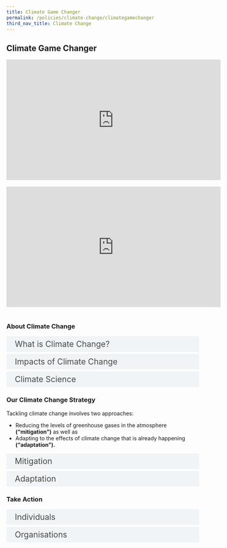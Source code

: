 ```yaml
---  
title: Climate Game Changer
permalink: /policies/climate-change/climategamechanger
third_nav_title: Climate Change
---  
```


<style>

input {
	display: none;
}
label {
	display: block;
	padding: 8px 22px;
	margin: 0 0 5px 0;
	cursor: pointor;
	background: #F0F4F6;
	border-radius: 3px;
	color: #484848;
	transition: ease .5s;
	font-size: 1.5em;
}

label:hover {
	background: #4a96b0;
	color: #FFF;
}

.accordion-content {
	/* background: #E2E5F6; */
	padding: 10px 0px 30px 30px;
	/* border: 1px solid #484848; */
	margin: 0 0 1px 0;
	border-radius: 3px;
}

input + label + .accordion-content {
	display: none;
}

input:checked + label + .accordion-content {
	display: none;
}

input:checked + label + .accordion-content {
	display: block;
}

</style>
<!-- End of accordion -->

<h2>Climate Game Changer</h2>


<div class="bp-youtube">  

<iframe title="Let's Game Change Climate Change" width="560" height="315" src="https://www.youtube.com/embed/k_rq9hxDD7I" frameborder="0" allow="accelerometer; autoplay; clipboard-write; encrypted-media; gyroscope; picture-in-picture" allowfullscreen></iframe>  

</div>  
<br>

<div class="bp-youtube">  

<iframe title="Singapore's Climate Action Efforts" width="560" height="315" src="https://www.youtube.com/embed/9phY-yDreOU" frameborder="0" allow="accelerometer; autoplay; clipboard-write; encrypted-media; gyroscope; picture-in-picture" allowfullscreen></iframe>  

</div>  
<br>

<div class="container">

<h3>About Climate Change</h3>
<div>
	<input type="checkbox" id="title1"  /><label for="title1">What is Climate Change?</label>
	<div class="accordion-content">
		<p>The terms “weather” and “climate” are often used interchangeably but they refer to events with broadly different timescales.</p>
		<p><strong>What’s the difference between weather and climate?</strong></p>
		<p>Climate is a statistical and aggregate study of past weather conditions over a number of years — from decades to centuries. Weather, on the other hand, comprises the day-to-day changes in temperature, humidity, rainfall and wind that we experience.</p>
		<p>Climate is often expressed in terms of months and seasons while weather is measured by days and weeks. While it is possible to provide weather forecasts, it is only possible to provide general projections for climate due to the wide time scales and uncertainties involved.</p>
		<p><strong>Then is global warming and climate change the same?</strong></p>
		<p>Not exactly!</p>
		<p>The greenhouse effect occurs naturally when heat from the Earth’s surface is absorbed by greenhouse gases (GHGs) such as carbon dioxide (CO<sub>2</sub>), methane (CH<sub>4</sub>), nitrous oxide (N<sub>2</sub>O), sulphur hexafluoride (SF<sub>6</sub>), hydrofluorocarbons (HFCs) and perfluorocarbons (PFCs).</p>
		<p>Greenhouse gases are naturally present in the air. They allow the Earth’s atmosphere to be warm enough to support life. However, human activities such as burning of fossil fuels for energy and industrial production, and the clearing of forests to raise livestock, increases the amount of GHGs in the atmosphere. These additional GHGs trap even more heat in the atmosphere, making the Earth warmer. Global warming leads to long-term climate change.</p>
		<p><strong>So what is climate change?</strong></p>
		<p>Climate change refers to significant variations in global weather patterns that persist over an extended period of time.</p>
		<p>Over the past 100 years, global temperatures have been increasing faster than ever before. As the Earth gets warmer, rain patterns are changing, sea levels are rising, and year after year, snow and ice are melting sooner each spring. The impact of climate change on the environment is becoming increasingly apparent as climate conditions continue to change and intensify.</p>
		<p>The consensus among the scientific community is that climate change is the result of a complex combination of natural and man-made activity. The findings of the United Nations’ Intergovernmental Panel on Climate Change (IPCC), an internationally accepted authority on climate change that provides comprehensive scientific assessments on climate change, indicate that human activities are indeed speeding up climate change.</p>
	</div>
	<input type="checkbox" id="title2"  /><label for="title2">Impacts of Climate Change</label>
	<div class="accordion-content">
		<p>Like many countries around the world, Singapore is experiencing the effects of climate change.</p>
		<p>In recent years, Singapore has seen bouts of high temperatures, intense thunderstorms leading to flash floods, dry spells, and the threat of rising sea levels along low-lying stretches of our coastlines, like the East Coast. These events can cause significant damage to homes, businesses and livelihoods.</p>
		<p>As a <strong>low-lying tropical island state,</strong> we are extremely vulnerable to the effects of climate change.</p>
		<p>Here are some examples of how Singapore is experiencing the effects of climate change.</p>
		<h4>Warmer Weather</h4>
		<p>2019 was our hottest year on record, alongside 2016. The annual mean temperature in 2019 was 28.4°C — 0.9°C higher than the 1981-2010 long-term average, and equalled the previous warmest year record of 28.4°C set in 2016.</p>
		<p>Towards the end of this century, daily mean temperatures are projected to increase by 0.6°C to 5.0°C, compared with the baseline period of 1995 to 2014.</p>
		<h4>Dry Spell</h4>
		<p>In 2014, Singapore experienced a record 27-day dry spell. Our desalination and NEWater plants had to operate near full capacity to meet our water needs.</p>					   
		<h4>Heavy Rainfall</h4>
		<p>Heavy rainfall contributing to flash flood events have become more common.</p>
		<p>The contrast between the wet months (Nov to Jan) and dry months (Feb and Jun to Sep) will likely become more pronounced in the future. Increasing trends in both intensity and frequency of heavy rainfall events and dry spells are expected as the world gets warmer.</p>
		<h4>How else can climate change affect Singapore?</h4>
		<p><strong>Coastal and Inland Floods</strong></p>
		<p>Climate change could cause mean sea-level rise of up to 1.15 metre by 2100 in Singapore. If there is a confluence of extreme high tides and storm surges, sea levels could rise transiently by up to 4 to 5 metres above mean sea level If there is a confluence of extreme high tides and storm surges, some projections suggest that sea levels could rise transiently by up to 4 to 5 metres above mean sea level. This is high enough to potentially flood one-third of Singapore.</p>
		<p><strong>Our Water Supply</strong></p>
		<p>An increase in the intensity of weather variability could present significant challenges to the management of our water resources. Episodes of intense rainfall could overwhelm our drainage system and lead to flash floods.</p>
		<p><strong>Our Food Supply</strong></p>
		<p>The effects of climate change, such as intense storms, flooding and prolonged droughts, are one of the trends threatening global food security. In Singapore, we are particularly vulnerable to fluctuations in global food supply and prices, as we import more than 90% of our food.</p>
		<p><strong>Our Temperatures</strong></p>
		<p>Temperatures are set to rise over time due to climate change, and rising temperatures will be compounded by the Urban Heat Island (UHI) effect, as our densely built-up environment absorbs and retains heat, and activities such as transportation and industrial works generate heat. With rising temperatures, people will feel hotter and are likely to experience greater levels of heat stress.</p>
		<p><strong>Our Food Supply</strong></p>
		<p>The effects of climate change, such as intense storms, flooding and prolonged droughts, are one of the trends threatening global food security. In Singapore, we are particularly vulnerable to fluctuations in global food supply and prices, as we import more than 90% of our food.</p>
		<p><strong>Our Public Health</strong></p>
		<p>Higher temperatures may affect human health and healthcare services. Vector populations could increase due to higher temperatures and more intense rainfall during rainy months, increasing the incidence of vector-borne diseases such as dengue and other zoonotic diseases transmitted between animals and humans.</p>
		<p><strong>Our Biodiversity and Greenery</strong></p>
		<p>Climate change is associated with shifts in rainfall patterns and temperature changes, which may lead to alterations at the ecosystem and species levels across various habitats of Singapore, including terrestrial, coastal and marine. Increase in frequency of extreme weather events, such as storms with heavy rainfall and strong wind, may lead to increased risk of treefalls.</p>
		<p><strong>Our Essential Services</strong></p>
		<p>Intense rainfall, sea level rise, and temperature changes could affect the operation of our telecommunications, power, and transport infrastructure.</p>
		<p><strong>Our Buildings and Infrastructure</strong></p>
		<p>Safety and reliability of infrastructure could be impacted by strong winds and higher temperatures. Increased rainfall could lead to soil erosion slope instability.</p>
	</div>
	<input type="checkbox" id="title3"  /><label for="title3">Climate Science</label>
	<div class="accordion-content">
		<p>Robust, credible and objective scientific assessments form the cornerstone of our climate change strategy.</p>
		<p>Even as we harness science and technology, Singapore is taking a measured approach against climate change as well as developing meaningful solutions to tackle climate change problems.</p>
		<p>For some years, we have already started research and made early investments in climate science.</p>
		<p>Research findings have allowed us to make specific policy formulations and will give policy makers guidance on the need to protect critical infrastructure against the impact of climate change.</p>
		<h4>Evidence-based climate policies</h4>
		<p>In 2013, we had established the Centre for Climate Research Singapore (CCRS) under the Meteorological Service Singapore (MSS). CCRS is one of the few dedicated centres in the region that focuses on research in tropical weather and climate.</p>
		<p>Climate science, where it is developed specifically for the tropics, is a new and complex area of research. CCRS develops research expertise in the weather and climate of Singapore and the wider Southeast Asia region. It also undertakes projections of Singapore’s future climate for long-term planning, as well as research into the characteristics and causes of extreme weather.</p>
		<p>It has since grown to be one of our region’s most advanced tropical climate research centres.</p>
		<p>Most recently in 2024, CCRS has released the results of Singapore’s Third National Climate Change Study (V3), which provides the world’s highest resolution climate projections for Singapore and Southeast Asia. These updated projections will be used to guide climate adaptation plans so that Singapore remains resilient.</p>
		<p>CCRS also administers research programmes through the Climate Science Research Programme Office to carry out climate impact science research, which will inform the government’s climate adaptation strategies. There are two research programmes, which fund projects from our universities and research institutes.</p>
		<p>•	First, the National Sea Level Programme aims to coordinate relevant climate research in Singapore and address key knowledge gaps in the understanding and modelling of the physical mechanisms of sea level rise and variability, with specific focus on Singapore and the wider Southeast Asia region.</p>
		<p>•	Second, the Climate Impact Science Research Programme focuses on five key priority areas to better understand the long-term impact of climate change on Singapore. They are sea level rise; water resources and flood management; biodiversity and food security; human health and energy; and cross-cutting research to bridge science-policy translation.</p>
		<h4>Singapore’s Contribution to the Development of Climate Science</h4>
		<p>Professor Winston Chow from Singapore Management University is elected as Co-Chair for Working Group II (WGII) on Impacts, Adaptation and Vulnerability of the Intergovernmental Panel on Climate Change (IPCC)’s Seventh Assessment Report Cycle (AR7) Bureau. He works closely with fellow Co-Chair Professor Bart van den Hurk from the Netherlands.</p>
		<p>Professor Chow is Singapore’s first elected Bureau member of the IPCC, the UN body for assessing the science related to climate change. The work of the IPCC AR7 will guide global climate action for the rest of this decade.</p>
		<p>Singapore is supporting the Singapore branch of the WGII Technical Support Unit (TSU), which provides scientific, technical, operational and communications support that underpin and implement the WGII assessment process.</p>
		<p>Singapore also hosted an IPCC Scoping Meetingvin October 2019, together with a meeting of the IPCC Bureau.</p>
		<p>This Scoping Meeting laid the foundation for drafting the Synthesis Report of the Sixth Assessment Report Cycle (AR6).</p>
		<p>Climate science tailored to the tropics is still a nascent area of research. Through our efforts, we hope to continue working more closely with the IPCC to further strengthen and advance the understanding of tropical climates. We will share our knowledge and expertise with countries in our region and work with them to enhance capacity to tackle climate change.</p>
	</div>
</div>

<h3>Our Climate Change Strategy</h3>
<p>Tackling climate change involves two approaches:</p>
<ul>
	<li>Reducing the levels of greenhouse gases in the atmosphere <strong>(“mitigation”)</strong> as well as</li>
	<li>Adapting to the effects of climate change that is already happening <strong>(“adaptation”).</strong></li>
</ul>
<div>
	<input type="checkbox" id="title4"  /><label for="title4">Mitigation</label>
	<div class="accordion-content">
		<p>Climate change mitigation refers to efforts to reduce or prevent emission of greenhouse gases.</p>
		<p>Given our limited potential for alternative energy sources, <strong>improving energy efficiency is our key strategy for reducing emissions in all sectors of the economy.</strong></p>
		<p>Furthermore, our energy demand is expected to grow in the future due to an expanding economy and a growing population. Much of this growing energy demand can be avoided if we use energy more efficiently, instead of increasing energy production.</p>
		<h4>Transforming our economy towards a low carbon future</h4>
		<p>By reducing our CO2 emissions and making use of innovative low-carbon solutions, Singapore can contribute to international efforts to address climate change.</p>
		<p>Over the years, we have steadily rolled out a comprehensive suite of measures to reduce emissions across all sectors:</p>
		<p><strong>Early Fuel Switch</strong></p>
		<p>Since the 2000s, Singapore has progressively switched from fuel oil/diesel to natural gas, a cleaner fuel. Currently, 95% of our electricity is generated from natural gas, up from 26% in 2001.</p>
		<p>Among all fossil fuels, natural gas produces the least amount of carbon emissions per unit of electricity. By switching to clean fuel, we have reduced the amount of carbon we release into the atmosphere.</p>
		<p><strong>Pricing Carbon</strong></p>
		<p>Singapore is the first country in Southeast Asia to introduce a carbon price.</p>
		<p>The tax was introduced in 2019 at S$5/tonne of CO2e, and there are no exemptions for covered facilities, to maintain a transparent, fair, and consistent price signal across the economy.</p>
		<p>It will incentivise emissions reduction across all sectors and support the transition to a low-carbon economy.</p>
		<p>We will review the tax rate by 2023, with the intention of increasing the tax rate to between S$10 and S$15/tonne of CO<sub>2</sub>e by 2030.</p>
		<p>In doing so, we will take into account international developments, the progress of our mitigation efforts, and our economic competitiveness.</p>
		<p>The Government is prepared to spend more than the estimated S$$1 billion in carbon tax revenue collected in the first five years to support projects that reduce carbon emissions.</p>
		<p><strong>Improving our industry energy efficiency</strong></p>
		<p>The industry sector accounts for more than half of Singapore’s greenhouse gas emissions. The implementation of energy efficiency projects and good energy management practices not only saves energy, it can also reduce costs for companies.</p>
		<p>The Energy Conservation Act has put in place enhanced requirements for large industrial energy users to measure and evaluate their energy performance.</p>
		<p>We are targeting for the industry to achieve an energy efficiency improvement rate of 1 to 2% per annum – a rate achieved by leading countries such as Belgium and the Netherlands over the past 10 years.</p>
		<p>To assist companies transit to a low-carbon economy, we will use revenue from our carbon tax to provide grants and incentives to help businesses reduce their emissions and become more energy and carbon efficient.</p>
		<p><strong>Harnessing more solar power</strong></p>
		<p>In Singapore, solar energy is the most promising renewable energy option.</p>
		<p>To overcome our land constraints, we are investing in innovative solar technologies, such as floating solar photovoltaic systems on our reservoirs and offshore. These will be among the world’s largest when ready.</p>
		<p>JTC has also launched its Solar Land programme to develop and deploy mobile substations and solar panels on temporary land. This allows the system to be redeployed, should the land or space be needed for other uses.</p>
		<p>We aim to reach 350 megawatt-peak (MWp) by 2020 and at least two gigawatt-peak (GWp) by 2030 (enough to power around 350,000 Singaporean households a year – more than 10% of the peak daily electricity demand today), and an energy storage deployment target of 200MW beyond 2025.</p>
		<p><strong>Greening our transport</strong></p>
		<p>Promoting sustainable transport and managing vehicular emissions will also help reduce C02.  We promote cleaner vehicles through emissions standards and encourage the early replacement of older and more pollutive vehicles, such as through the Early Turnover Scheme. More than 40,000 commercial diesel vehicles have switched to cleaner vehicles under this scheme.</p>
		<p>As part of the Land Transport Master Plan 2040, we aim for nine in 10 peak-period journeys to be made via Walk-Cycle-Ride modes of transport (which include public and shared transport such as taxis and private hire cars), and to have 100% greener, cleaner energy public bus and taxi fleets by 2040.</p>
		<p>We are reviewing our policies and working with the industry on various fronts to promote the greater use of greener, cleaner energy private vehicles. We are also enhancing existing transport facilities to make them more environmentally-friendly, and designing and building new land transport, airport and port facilities that are sustainable and green, through incorporating energy efficient and carbon mitigation features and technologies.</p>
		<p><strong>Greening our buildings</strong></p>
		<p>We are on track to having at least 80% of our buildings (by floor area) achieve Green buildings standards by 2030. We will develop new standards to promote super-low energy, zero-energy, and positive energy buildings to push the boundaries for energy efficiency for buildings in Singapore.</p>
		<p>We are striving to harness resource synergies and reduce the carbon footprint in our public infrastructure. We are building a used water and waste treatment plant called Tuas Nexus by 2025, which can integrate water reclamation and waste-to-energy incineration in a single facility, and reduce the amount of energy required in the used water treatment process. This can help us cut down carbon emissions by more than 200,000 tonnes a year – the equivalent of taking more than 42,500 cars off the road.</p>
		<p><strong>Reducing waste</strong></p>
		<p>We aim to reduce waste sent to the landfill each day by 30% by 2030, and achieve an overall national recycling rate of 70% by 2030, from 60% in 2018. </p>
		<p>We are working with partners in the public, private and people sectors to move Singapore towards more sustainable production and consumption. This will include the adoption of a circular economy approach to reuse our resources for as long as possible. This will reduce our environmental footprint and strength our resource resilience.</p>
	</div>
	<div>
	<input type="checkbox" id="title5"  /><label for="title5">Adaptation</label>
	<div class="accordion-content">
		<p>Even with the best efforts to limit the rise in global temperatures, countries are taking adaptation measures to reduce the damaging impact of climate change and increase their resilience to potential future effects.</p>
		<p>Singapore is no different.</p>
		<p>As a low-lying tropical island-state, we need to take the impact of climate change very seriously, and invest in resilient infrastructure to safeguard ourselves and our future.</p>
		<p><strong>Enhancing Flood and Coastal Resilience</strong></p>
		<p>Given the magnitude and time-sensitivity of the threat posed by sea level rise to a low-lying small island state like Singapore, we are developing a resilience framework and have begun to plan and implement adaptation measures in a coordinated and coherent manner.</p>
		<p>We are already making plans for coastal defences to better protect our coastal areas, by studying Singapore’s coastlines through progressive site-specific studies (e.g. ‘Long Island’ at East Coast). Our plan will also incorporate nature-based solutions such as active restoration of our mangrove areas.</p>
		<p>We are also strengthening flood resilience through catchment-wide solutions at the Source (e.g. building detention tanks), Pathway (e.g. widening and deepening drains and canals), and Receptor (e.g. stipulating minimum platform and crest levels).</p>
		<p>Here are some examples of how Singapore has done.</p>
		<p>•	Singapore has invested almost $2 billion on drainage improvement works in the last decade to boost our flood resilience. This includes the Stamford Diversion Canal and Stamford Detention Tank completed in 2018, which significantly enhanced the flood protection of the Orchard Road areas.</p>
		<p>•	Since 1991, new coastal land had to be reclaimed to a minimum level of 3 metres above mean sea level for adequate protection of coastal areas against sea level rise. To cater for even higher long-term sea level rise, from 2011, the minimum reclamation levels for newly reclaimed land have been raised from 3 metres to 4 metres above mean sea level. Critical infrastructure such as Tuas Port and Changi Airport Terminal 5 are built at about 5 metres or more above mean sea level. As part of Singapore’s adaptation strategy, land reclamation seeks to protect our coasts and infrastructure from the existential threat of climate change and sea level rise, while creating more land for housing and other needs. This is similar to other countries, including small island states, where land reclamation has been adopted as a key coastal protection measure.</p>
		<p>•	To protect our commuters and rail infrastructure against flooding, our MRT station entrances and all other ingress points for our underground MRT infrastructure are designed to meet the minimum platform and crest levels. </p>
		<p>Beyond infrastructural improvements, we are addressing flood risks holistically through modelling and research. The Coastal Inland Flood Model will be used to simulate flood events under the combined effects of higher sea levels and intense rainfall to inform adaptation planning and operations management. We have also launched the Coastal Protection and Flood Resilience Institute (CFI) Singapore to strengthen capabilities and expertise in coastal protection and flood management. CFI Singapore will conduct research in the above areas and train a new generation of researchers and engineers to meet Singapore’s long-term needs to implement coastal protection and flood management projects.</p>
		<p><strong>Safeguarding Key Infrastructure</strong></p>
		<p>Since 2011, we have raised minimum reclamation levels for newly reclaimed lands to at least four metres above the mean sea level, up from three metres previously. Roads near coastal areas, including a stretch of Changi Coast Road and Nicoll Drive, have also been raised to protect them from rising sea levels.</p>
		<p>We have also raised the minimum platform levels for new developments and are building critical future developments such as the Changi Airport Terminal 5 and Tuas Terminal mega port at higher platform levels – at least five metres above mean sea level.</p>
		<p>Climate change could also affect our underground MRT stations as they will be susceptible to flooding during intense rainfalls. To protect our commuters and rail infrastructure, we have built MRT stations with elevated entrances or installed flood barriers.</p>
		<p><strong>Ensuring Water Security</strong></p>
		<p>We have invested in research and development, water infrastructures, and diversified Singapore’s water supply to include weather-resilient sources such as NEWater and desalinated water.</p>
		<p><strong>Strengthening Food Resilience</strong></p>
		<p>Singapore imports more than 90% of our food today. This makes us vulnerable to external factors, such as volatilities of the global food market, impacts of climate change, geopolitical decisions, and disease outbreaks.</p>
		<p>To strengthen the resilience of our food suply, we adopt a multi-pronged strategy which includes:</p>
		<ol>
			<li>Import source diversification to reduce our reliance on any single food supply source;</li>
			<li>Stockpiling essential food items that can meet our nutritional needs during a severe food supply disruption or emergency; and</li>
			<li>Local production which complements import source diversification and stockpiling, to serve as a buffer in the event of a food supply disruption. We are facilitating the local agri-food industry to adopt productive, climate-resilient, and resource-efficient farming methods, which will help toand build their capability and capacity to sustainably produce 30% of Singapore’s nutritional needs by 2030.</li>
		</ol>
		<p><strong>Building Heat Resilience</strong></p>
		<p>We adopt a science-based and proactive heat resilience strategy, which has three prongs:</p>
		<p>1.	Implementing national-level cooling strategies to benefit all segments of our society.</p>
		<p>This includes strategies to cool our urban environment through urban planning, greenery and cool materials, and reducing the amount of waste heat generated by increasing the energy efficiency of industrial, commercial, and residential buildings.</p>
		<p>2.	Strengthening the community’s resilience, especially among more vulnerable population segments.</p>
		<p>We are empowering the community to cope with a warming world, including by launching the <a href="https://www.nea.gov.sg/media/news/news/index/new-heat-stress-advisory-launched-to-guide-public-on-minimising-risk-of-heat-related-illnesses">Heat Stress Advisory</a> to guide the public on ways to minimise the risk of heat stress.</p>
		<p>3.	Deepening our scientific understanding of the impact of rising temperatures.</p>
		<p>CCRS has released the results of Singapore’s Third National Climate Change Study (V3), which provides the world’s highest resolution climate projections for Singapore and Southeast Asia, including for heat. These updated projections will be used to guide climate adaptation plans so that Singapore remains resilient.</p>
		<p>We continue to invest in heat resilience research and development. We are undertaking environmental modelling and simulation to better understand the contributors to heat and assess effectiveness of cooling strategies, as well as studying the impacts of rising heat on human health and other conditions.</p>
		<p><strong>Safeguarding Public Health</strong></p>
		<p>Climate change also poses threats to our health. For example, changes in the weather pattern, such as temperature increase, could create prime conditions for mosquitoes to breed and viruses to replicate faster, leading to an increase in the infective vector population and transmission of dengue.</p>
		<p>Currently, the National Environment Agency (NEA) has in place a nation-wide programme to fight dengue – but we will need to do more as we prepare for harsher conditions in the future. While innovative solutions such as Wolbachia technology could help to suppress the mosquito population, sustained efforts by the community to eradicate mosquito breeding habitats remain key to preventing dengue.</p>
		<p>Additionally, we are also enhancing our biosurveillance programmes through a multi-disciplinary approach involving various OneHealth agencies - Ministry of Health (MOH), NEA, National Parks Board (NParks), Singapore Food Agency (SFA), and PUB, Singapore’s National Water Agency, to safeguard Singapore against climate-sensitive vector-borne and other zoonotic disease threats. For example, agencies scan and jointly assess globally emerging public health threats at the human-animal-environment interface e.g. avian influenza.</p>
		<p><strong>Protecting Biodiversity and Greenery</strong></p>
		<p>Our trees are an essential part of Singapore’s landscape. To this end, NParks is transforming Singapore into a City in Nature by conserving and extending our natural capital island-wide, such as by planting one million more trees across Singapore between 2020 and 2030.</p>
		<p>To ensure that our trees are in good health and resilient to climate change, NParks is leveraging technology to inspect and monitor the stability of trees along major roads and areas with high human . If needed, trees are pruned to reduce the size and weight of their crowns so they can better withstand windstorm events. NParks is progressively replacing storm-vulnerable trees with sturdier species and planting more drought-resistant species that can tolerate erratic weather conditions. NParks also studies how climate change has affected the resilience of urban trees in Singapore.</p>
		<p>NParks is also implementing habitat restoration and species recovery plans to strengthen the conservation of native plant and animal species, which helps to ensure that our ecosystems remain resilient in the face of climate change. For example, to protect Singapore’s marine biodiversity, NParks established Singapore’s first marine park at the Sisters’ Islands in 2014. The park is an ecosystem inhabited by rare and endangered marine animals. Other measures to protect Singapore’s biodiversity include restoring mangrove areas in Singapore.</p>
		<p><strong>Maintaining Infrastructure Resilience</strong></p>
		<p>It is essential for the buildings we live and work in to be protected from the effects of climate change. Analyses so far have indicated that the structural integrity of buildings in Singapore will not be affected by the projected changes in temperature, rainfall, and wind speeds as long as the buildings that are designed and constructed adhere to building codes and are properly maintained. As many buildings in Singapore are constructed and maintained by private developers and owners, the private sector plays an indispensable role in helping us keep our buildings safe.</p>
		<p>The Building and Construction Authority (BCA) and the Housing & Development Board (HDB) are conducting additional studies to further understand the potential effects of higher temperatures, rainfall, and wind speeds on buildings and building attachments, to recommend adaptation measures to enhance the resilience of our buildings.</p>
		<p>The Green Mark Scheme is the Building and Construction Authority’s (BCA) green building rating system, tailored for the tropics and subtropics. It evaluates and sets benchmarks for environmental sustainability in buildings. To enhance current efforts to green existing buildings, BCA and Singapore Green Building Council (SGBC) have collaborated to develop the Zero Capital Partnership scheme, which provides a “zero capital” solution for building owners to carry out energy efficiency retrofits for buildings. These efforts will contribute to Singapore’s aim of making 80% of all buildings green by 2030.</p>
	</div>
	<div>


<h3>Take Action</h3>
<div>
	<input type="checkbox" id="title7"  /><label for="title7">Individuals</label>
	<div class="accordion-content">
		<p>Everyone can make a difference to fight climate change! Here are 3 simple ways you can reduce your energy usage and carbon emissions.</p>
		<p><strong>#1 – Increase your air-conditioner temperature by 1<sup>o</sup>C</strong></p>
		<p>Less energy is used by your air-conditioner when you increase the temperature setting. For every degree raised, you can save an additional $15 a year!</p>
		<p><strong>#2 – Reduce your shower time by 2 minutes</strong></p>
		<p>Doing so saves you close to 14 litres of water each time! Conserving water also reduces the energy needed to treat and deliver water to homes.</p>
		<p><strong>#3 – Practise the 3Rs – Reduce, Reuse and Recycle Right</strong></p>
		<p>By practising the 3Rs, we can reduce the amount of waste we generate and incinerate, which reduces carbon emissions.</p>
	</div>
	<input type="checkbox" id="title8"  /><label for="title8">Organisations</label>
	<div class="accordion-content">
		<p><strong>Become Part of the National Effort to Tackle Climate Change</strong></p>
		<p>Organisations can play their part in reducing emissions by understanding the environmental impact of their business operations and by adopting carbon-friendly measures and practices.</p>
		<p><strong>Be Part of the Solution</strong></p>
		<p>Your organisation can help in the fight against climate change in a number of ways. As part of practising corporate social responsibility (CSR), you can take steps to reduce your organisation’s carbon footprint or organise activities to promote community and stakeholder action on climate change.</p>
		<p>You can also get involved in the adoption and/or development of green technology solutions aimed at reducing your corporate carbon footprint.</p>
		<p><strong>Incentive schemes to help companies be more energy efficient</strong></p>
	</div>
</div>
